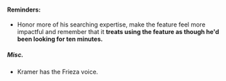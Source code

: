 #### Reminders:
- Honor more of his searching expertise, make the feature feel more impactful and remember that it **treats using the feature as though he'd been looking for ten minutes.**

##### Misc.
- Kramer has the Frieza voice.